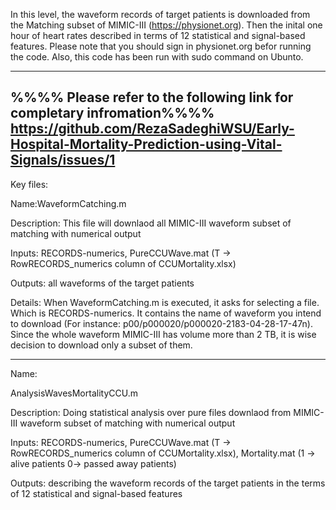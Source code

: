 In this level, the waveform records of target patients is downloaded from the Matching subset of MIMIC-III (https://physionet.org). Then the inital one hour of heart rates described in terms of 12 statistical and signal-based features.
Please note that you should sign in physionet.org befor running the code. Also, this code has been run with sudo command on Ubunto.

---------------------------------------------------------------------------------------------------------------------------------
%%%% Please refer to the following link for completary infromation%%%%
https://github.com/RezaSadeghiWSU/Early-Hospital-Mortality-Prediction-using-Vital-Signals/issues/1
---------------------------------------------------------------------------------------------------------------------------------

Key files:

Name:WaveformCatching.m

Description: This file will downlaod all MIMIC-III waveform subset of matching with numerical output

Inputs: RECORDS-numerics, PureCCUWave.mat (T -> RowRECORDS_numerics column of CCUMortality.xlsx) 

Outputs: all waveforms of the target patients

Details: When WaveformCatching.m is executed, it asks for selecting a file. Which is RECORDS-numerics. It contains the name of waveform you intend to download (For instance: p00/p000020/p000020-2183-04-28-17-47n). Since the whole waveform MIMIC-III has volume more than 2 TB, it is wise decision to download only a subset of them.


---------------------------------------------------------------------------------------------------------------------------------

Name:

AnalysisWavesMortalityCCU.m

Description: Doing statistical analysis over pure files downlaod from MIMIC-III waveform subset of matching with numerical output

Inputs: RECORDS-numerics, PureCCUWave.mat (T -> RowRECORDS_numerics column of CCUMortality.xlsx), Mortality.mat (1 -> alive patients 0-> passed away patients)

Outputs: describing the waveform records of the target patients in the terms of 12 statistical and signal-based features
